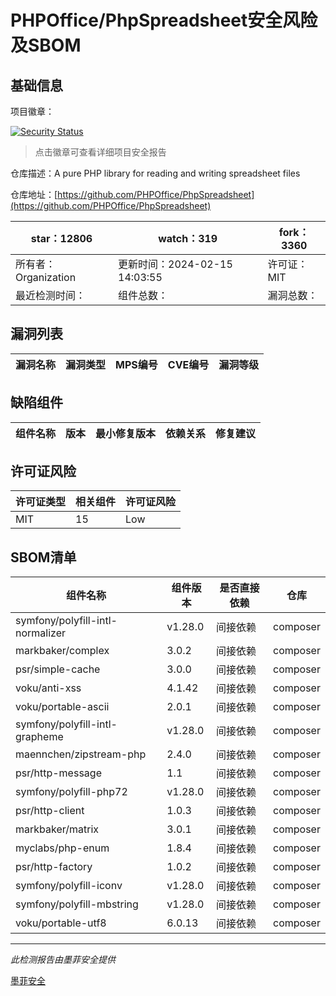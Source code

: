 # PHPOffice/PhpSpreadsheet安全风险及SBOM

## 基础信息

项目徽章：

[![Security Status](https://www.murphysec.com/platform3/v31/badge/1758566474299092992.svg)](https://www.murphysec.com/console/report/1692241076500189184/1758566474299092992)

> 点击徽章可查看详细项目安全报告

仓库描述：A pure PHP library for reading and writing spreadsheet files

仓库地址：[https://github.com/PHPOffice/PhpSpreadsheet](https://github.com/PHPOffice/PhpSpreadsheet)

| star：12806 | watch：319 | fork：3360 |
| ----------- | -------------- | ------------ |
| 所有者：Organization | 更新时间：2024-02-15 14:03:55 | 许可证：MIT |
| 最近检测时间： | 组件总数： | 漏洞总数： |




## 漏洞列表

| 漏洞名称 | 漏洞类型 | MPS编号 | CVE编号 | 漏洞等级 |
| ------- | ------ | ------- | ------ | ----- |





## 缺陷组件

| 组件名称 | 版本 | 最小修复版本 | 依赖关系 | 修复建议 |
| -------- | ---- | ------------ | -------- | -------- |





## 许可证风险

| 许可证类型 | 相关组件 | 许可证风险 |
| ---------- | -------- | ---------- |
|MIT|15|Low|




## SBOM清单

| 组件名称 | 组件版本 | 是否直接依赖 | 仓库 |
| -------- | -------- | ------------ | ---- |
|symfony/polyfill-intl-normalizer|v1.28.0|间接依赖|composer|
|markbaker/complex|3.0.2|间接依赖|composer|
|psr/simple-cache|3.0.0|间接依赖|composer|
|voku/anti-xss|4.1.42|间接依赖|composer|
|voku/portable-ascii|2.0.1|间接依赖|composer|
|symfony/polyfill-intl-grapheme|v1.28.0|间接依赖|composer|
|maennchen/zipstream-php|2.4.0|间接依赖|composer|
|psr/http-message|1.1|间接依赖|composer|
|symfony/polyfill-php72|v1.28.0|间接依赖|composer|
|psr/http-client|1.0.3|间接依赖|composer|
|markbaker/matrix|3.0.1|间接依赖|composer|
|myclabs/php-enum|1.8.4|间接依赖|composer|
|psr/http-factory|1.0.2|间接依赖|composer|
|symfony/polyfill-iconv|v1.28.0|间接依赖|composer|
|symfony/polyfill-mbstring|v1.28.0|间接依赖|composer|
|voku/portable-utf8|6.0.13|间接依赖|composer|


------

*此检测报告由墨菲安全提供*

[墨菲安全](www.murphysec.com)